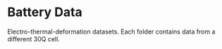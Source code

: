 # Battery Data
Electro-thermal-deformation datasets.
Each folder contains data from a different 30Q cell.
